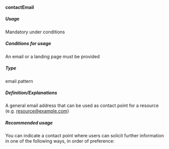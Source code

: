 #### contactEmail
##### Usage
Mandatory under conditions
##### Conditions for usage
An email or a landing page must be provided
##### Type
email pattern
##### Definition/Explanations
A general email address that can be used as contact point for a resource (e.g. resource@example.com)
##### Recommended usage
You can indicate a contact point where users can solicit further information in one of the following ways, in order of preference:
